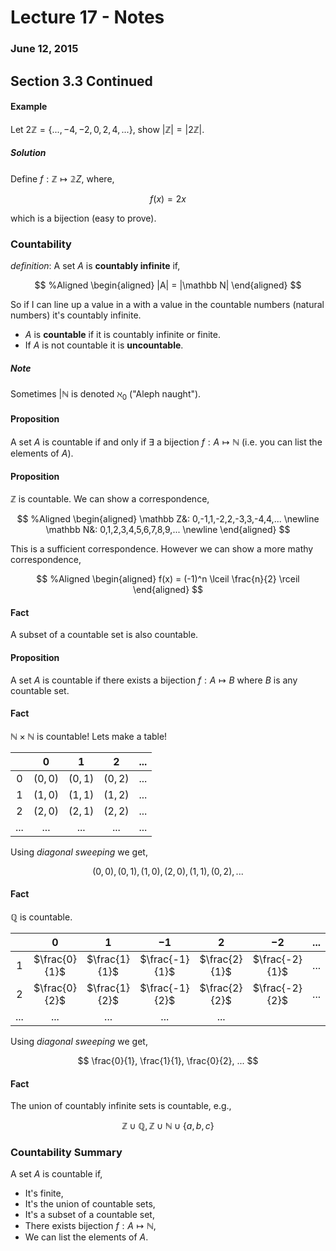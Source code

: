 # Lecture 17 - Notes  

### June 12, 2015  

## Section 3.3 Continued

#### Example

Let $2 \mathbb Z = \{ ...,-4,-2,0,2,4,... \}$, show $|\mathbb Z| = |2 \mathbb Z|$.

##### Solution

Define $f: \mathbb Z \mapsto \mathbb 2Z$, where,

$$
    f(x) = 2x
$$

which is a bijection (easy to prove).

### Countability

_definition_: A set $A$ is __countably infinite__ if,

$$ %Aligned
\begin{aligned}
    |A| = |\mathbb N|
\end{aligned}
$$

So if I can line up a value in a with a value in the countable numbers (natural numbers) it's countably infinite.

* $A$ is __countable__ if it is countably infinite or finite.
* If $A$ is not countable it is __uncountable__.

##### Note

Sometimes $|\mathbb N$ is denoted $\aleph_0$ ("Aleph naught").

#### Proposition

A set $A$ is countable if and only if $\exists$ a bijection $f: A \mapsto \mathbb N$ (i.e. you can list the elements of $A$).

#### Proposition

$\mathbb Z$ is countable. We can show a correspondence,

$$ %Aligned
\begin{aligned}
    \mathbb Z&: 0,-1,1,-2,2,-3,3,-4,4,... \newline
    \mathbb N&: 0,1,2,3,4,5,6,7,8,9,... \newline
\end{aligned}
$$

This is a sufficient correspondence. However we can show a more mathy correspondence,

$$ %Aligned
\begin{aligned}
    f(x) = (-1)^n \lceil \frac{n}{2} \rceil
\end{aligned}
$$

#### Fact

A subset of a countable set is also countable.

#### Proposition

A set $A$ is countable if there exists a bijection $f: A \mapsto B$ where $B$ is any countable set.

#### Fact

$\mathbb N \times \mathbb N$ is countable! Lets make a table!

| $~$  | $0$ | $1$ | $2$ | $...$ |
|:-:|:-:|:-:|:-:|:-:|
| $0$ | $(0,0)$ | $(0,1)$ | $(0,2)$ | $...$ |
| $1$ | $(1,0)$ | $(1,1)$ | $(1,2)$ | $...$ |
| $2$ | $(2,0)$ | $(2,1)$ | $(2,2)$ | $...$ |
| $...$ | $...$ | $...$ | $...$ | $...$ |

Using _diagonal sweeping_ we get,

$$
    (0,0),(0,1),(1,0),(2,0),(1,1),(0,2),...
$$

#### Fact

$\mathbb Q$ is countable. 

| $~$  | $0$ | $1$ | $-1$ | $2$ | $-2$ | $...$ |
|:-:|:-:|:-:|:-:|:-:|:-:|:-:|
| $1$ | $\frac{0}{1}$ | $\frac{1}{1}$ | $\frac{-1}{1}$ | $\frac{2}{1}$ | $\frac{-2}{1}$ | $...$ |
| $2$ | $\frac{0}{2}$ | $\frac{1}{2}$ | $\frac{-1}{2}$ | $\frac{2}{2}$ | $\frac{-2}{2}$ | $...$ |
| $...$ | $...$ | $...$ | $...$ | $...$ |

Using _diagonal sweeping_ we get,

$$
     \frac{0}{1}, \frac{1}{1}, \frac{0}{2}, ... 
$$

#### Fact

The union of countably infinite sets is countable, e.g.,

$$
    \mathbb Z \cup \mathbb Q, \mathbb Z \cup \mathbb N \cup \{a,b,c \}
$$

### Countability Summary

A set $A$ is countable if,

* It's finite,
* It's the union of countable sets,
* It's a subset of a countable set,
* There exists bijection $f: A \mapsto \mathbb N$,
* We can list the elements of $A$.
